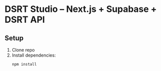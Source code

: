 # DSRT Studio – Next.js + Supabase + DSRT API

## Setup
1. Clone repo
2. Install dependencies:
   ```bash
   npm install
